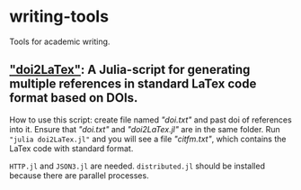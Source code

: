 # writing-tools
Tools for academic writing.

## ["doi2LaTex"](https://github.com/collectorhamster/writing-tools/blob/main/doi2LaTex.jl): A Julia-script for generating multiple references in standard LaTex code format based on DOIs.
How to use this script: create file named *"doi.txt"* and past doi of references into it. Ensure that *"doi.txt"* and *"doi2LaTex.jl"* are in the same folder. Run `"julia doi2LaTex.jl"` and you will see a file *"citfm.txt"*, which contains the LaTex code with standard format.

`HTTP.jl` and `JSON3.jl` are needed. `distributed.jl` should be installed because there are parallel processes.
